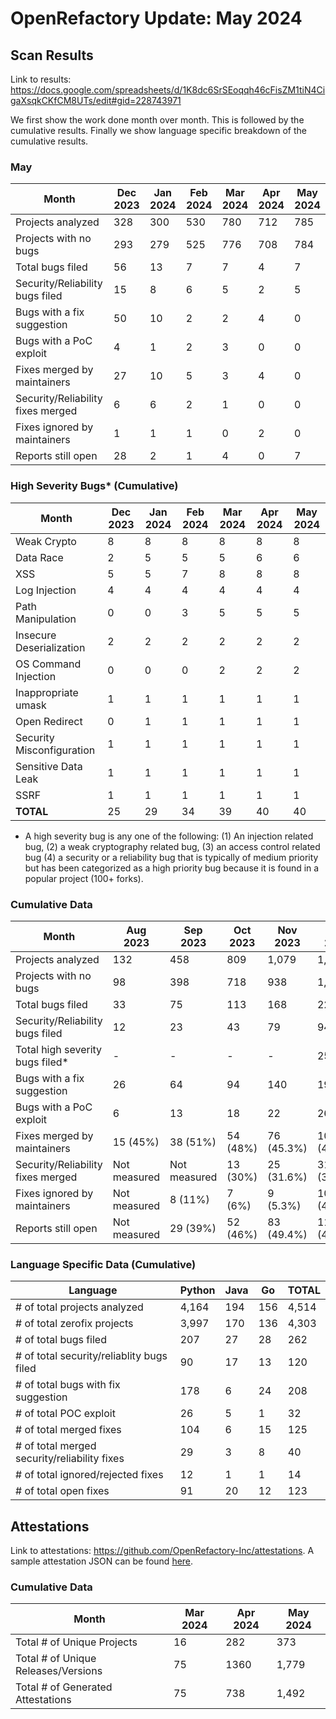 # OpenRefactory Update: May 2024

## Scan Results
Link to results: https://docs.google.com/spreadsheets/d/1K8dc6SrSEoqqh46cFisZM1tiN4CigaXsqkCKfCM8UTs/edit#gid=228743971

We first show the work done month over month. This is followed by the cumulative results. Finally we show language specific breakdown of the cumulative results.

### May
| Month                                | Dec 2023 | Jan 2024 | Feb 2024 | Mar 2024 | Apr 2024 | May 2024 |
|--------------------------------------|----------|----------|----------|----------|----------|----------|
| Projects analyzed                    | 328      | 300      | 530      | 780      | 712      | 785      |
| Projects with no bugs                | 293      | 279      | 525      | 776      | 708      | 784      |
| Total bugs filed                     | 56       | 13       | 7        | 7        | 4        | 7        |
| Security/Reliability bugs filed      | 15       | 8        | 6        | 5        | 2        | 5        |
| Bugs with a fix suggestion           | 50       | 10       | 2        | 2        | 4        | 0        |
| Bugs with a PoC exploit              | 4        | 1        | 2        | 3        | 0        | 0        |
| Fixes merged by maintainers          | 27       | 10       | 5        | 3        | 4        | 0        |
| Security/Reliability fixes merged    | 6        | 6        | 2        | 1        | 0        | 0        |
| Fixes ignored by maintainers         | 1        | 1        | 1        | 0        | 2        | 0        |
| Reports still open                   | 28       | 2        | 1        | 4        | 0        | 7        |


### High Severity Bugs* (Cumulative)
| Month                     | Dec 2023 | Jan 2024 | Feb 2024 | Mar 2024 | Apr 2024 | May 2024 |
|---------------------------|----------|----------|----------|----------|----------|----------|
| Weak Crypto               | 8        | 8        | 8        | 8        | 8        | 8        |
| Data Race                 | 2        | 5        | 5        | 5        | 6        | 6        |
| XSS                       | 5        | 5        | 7        | 8        | 8        | 8        |
| Log Injection             | 4        | 4        | 4        | 4        | 4        | 4        |
| Path Manipulation         | 0        | 0        | 3        | 5        | 5        | 5        |
| Insecure Deserialization  | 2        | 2        | 2        | 2        | 2        | 2        |
| OS Command Injection      | 0        | 0        | 0        | 2        | 2        | 2        |
| Inappropriate umask       | 1        | 1        | 1        | 1        | 1        | 1        |
| Open Redirect             | 0        | 1        | 1        | 1        | 1        | 1        |
| Security Misconfiguration | 1        | 1        | 1        | 1        | 1        | 1        |
| Sensitive Data Leak       | 1        | 1        | 1        | 1        | 1        | 1        |
| SSRF                      | 1        | 1        | 1        | 1        | 1        | 1        |
| **TOTAL**                 | 25       | 29       | 34       | 39       | 40       | 40       |

* A high severity bug is any one of the following: (1) An injection related bug, (2) a weak cryptography related bug, (3) an access control related bug (4) a security or a reliability bug that is typically of medium priority but has been categorized as a high priority bug because it is found in a popular project (100+ forks).


### Cumulative Data
| Month                                | Aug 2023     | Sep 2023     | Oct 2023 | Nov 2023   | Dec 2023    | Jan 2024   | Feb 2024    | Mar 2024     | Apr 2024     | May 2024     |
|--------------------------------------|--------------|--------------|----------|------------|-------------|------------|-------------|--------------|--------------|--------------|
| Projects analyzed                    | 132          | 458          | 809      | 1,079      | 1,407       | 1,707      | 2,237       | 3,017        | 3,729        | 4,514        |
| Projects with no bugs                | 98           | 398          | 718      | 938        | 1,231       | 1,510      | 2,035       | 2,811        | 3,519        | 4,303        |
| Total bugs filed                     | 33           | 75           | 113      | 168        | 224         | 237        | 244         | 251          | 255          | 262          |
| Security/Reliability bugs filed      | 12           | 23           | 43       | 79         | 94          | 102        | 108         | 113          | 115          | 120          |
| Total high severity bugs filed*      | -            | -            | -        | -          | 25          | 29         | 34          | 39           | 40           | 40           |
| Bugs with a fix suggestion           | 26           | 64           | 94       | 140        | 190         | 200        | 202         | 204          | 208          | 208          |
| Bugs with a PoC exploit              | 6            | 13           | 18       | 22         | 26          | 27         | 29          | 32           | 32           | 32           |
| Fixes merged by maintainers          | 15 (45%)     | 38 (51%)     | 54 (48%) | 76 (45.3%) | 103 (46%)   | 113 (47.7%)| 118 (48.4%) | 121 (48.2%)  | 125 (49.01%) | 125 (47.7%)  |
| Security/Reliability fixes merged    | Not measured | Not measured | 13 (30%) | 25 (31.6%) | 31 (32.9%)  | 37 (36.2%) | 39 (36.1%)  | 40 (35.4%)   | 40 (34.78%)  | 40 (33.33%)  |
| Fixes ignored by maintainers         | Not measured | 8 (11%)      | 7 (6%)   | 9 (5.3%)   | 10 (4.5%)   | 11 (4.6%)  | 12 (4.9%)   | 12 (4.78%)   | 14 (5.5%)    | 14 (5.35%)   |
| Reports still open                   | Not measured | 29 (39%)     | 52 (46%) | 83 (49.4%) | 111 (49.5%) | 113 (47.7%)| 114 (46.7%) | 118 (47.01%) | 116 (45.49%) | 123 (46.95%) |


### Language Specific Data (Cumulative)
| Language                                       | Python   | Java | Go   | TOTAL |
| ---------------------------------------------- | -------- | ---- | ---- | ----- |
| \# of total projects analyzed                  | 4,164    | 194  | 156  | 4,514 |
| \# of total zerofix projects                   | 3,997    | 170  | 136  | 4,303 |
| \# of total bugs filed                         | 207      | 27   | 28   | 262   |
| \# of total security/reliablity bugs filed     | 90       | 17   | 13   | 120   |
| \# of total bugs with fix suggestion           | 178      | 6    | 24   | 208   |
| \# of total POC exploit                        | 26       | 5    | 1    | 32    |
| \# of total merged fixes                       | 104      | 6    | 15   | 125   |
| \# of total merged security/reliability fixes  | 29       | 3    | 8    | 40    |
| \# of total ignored/rejected fixes             | 12       | 1    | 1    | 14    |
| \# of total open fixes                         | 91       | 20   | 12   | 123   |


## Attestations
Link to attestations: https://github.com/OpenRefactory-Inc/attestations. A sample attestation JSON can be found [here](https://github.com/OpenRefactory-Inc/attestations/blob/master/aiohttp/4.0.0a1/2024-04-24/attestation.json).


### Cumulative Data 
| Month                               | Mar 2024 | Apr 2024 | May 2024 |
|-------------------------------------|----------|----------|----------|
| Total # of Unique Projects          | 16       | 282      | 373      |
| Total # of Unique Releases/Versions | 75       | 1360     | 1,779    |
| Total # of Generated Attestations   | 75       | 738      | 1,492    |

